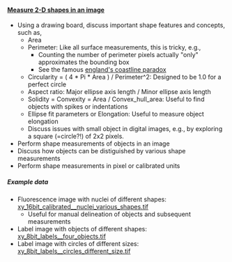 <h4 id='measure_2d_shapes'><a href="#measure_2d_shapes">Measure 2-D shapes in an image</a></h4>

- Using a drawing board, discuss important shape features and concepts, such as,
  - Area
  - Perimeter: Like all surface measurements, this is tricky, e.g.,
    - Counting the number of perimeter pixels actually "only" approximates the bounding box
    - See the famous [england's coastline paradox](https://en.wikipedia.org/wiki/Coastline_paradox)
  - Circularity = ( 4 * Pi * Area ) / Perimeter^2: Designed to be 1.0 for a perfect circle
  - Aspect ratio: Major ellipse axis length / Minor ellipse axis length
  - Solidity = Convexity = Area / Convex_hull_area: Useful to find objects with spikes or indentations
  - Ellipse fit parameters or Elongation: Useful to measure object elongation
  - Discuss issues with small object in digital images, e.g., by exploring a square (=circle?!) of 2x2 pixels.
- Perform shape measurements of objects in an image
- Discuss how objects can be distiguished by various shape measurements
- Perform shape measurements in pixel or calibrated units

##### Example data

- Fluorescence image with nuclei of different shapes: [xy_16bit_calibrated__nuclei_various_shapes.tif](https://github.com/NEUBIAS/training-resources/raw/master/image_data/xy_16bit_calibrated__nuclei_various_shapes.tif)
  - Useful for manual delineation of objects and subsequent measurements
- Label image with objects of different shapes: [xy_8bit_labels__four_objects.tif](https://github.com/NEUBIAS/training-resources/raw/master/image_data/xy_8bit_labels__four_objects.tif)
- Label image with circles of different sizes: [xy_8bit_labels__circles_different_size.tif](https://github.com/NEUBIAS/training-resources/raw/master/image_data/xy_8bit_labels__circles_different_size.tif)
